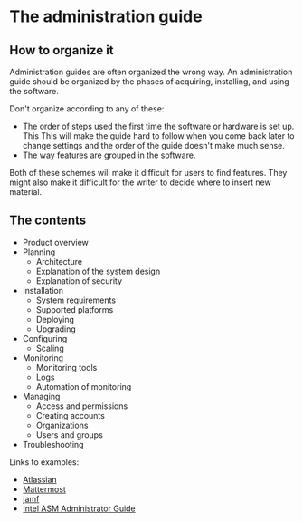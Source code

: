 # The administration guide

## How to organize it

Administration guides are often organized the wrong way. An administration guide should be organized by the phases of acquiring, installing, and using the software. 

Don't organize according to any of these: 

* The order of steps used the first time the software or hardware is set up. This  This will make the guide hard to follow when you come back later to change settings and the order of the guide doesn't make much sense. 
* The way features are grouped in the software.

Both of these schemes will make it difficult for users to find features. They might also make it difficult for the writer to decide where to insert new material. 



## The contents 

* Product overview
* Planning
   * Architecture 
   * Explanation of the system design
   * Explanation of security
* Installation
   * System requirements
   * Supported platforms 
   * Deploying
   * Upgrading
* Configuring 
   * Scaling
* Monitoring
   * Monitoring tools
   * Logs
   * Automation of monitoring
* Managing
   * Access and permissions
   * Creating accounts
   * Organizations
   * Users and groups
* Troubleshooting


Links to examples: 

* [Atlassian](https://confluence.atlassian.com/crowd/administration-guide-16482404.html)
* [Mattermost](https://docs.mattermost.com/guides/administrator.html)
* [jamf](https://docs.jamf.com/jamf-connect/1.17.0/administrator-guide/About_this_Guide.html)
* [Intel ASM Administrator Guide](https://www.intel.com/content/dam/support/us/en/documents/memory-and-storage/ssd-software/ASM-Win.pdf)


